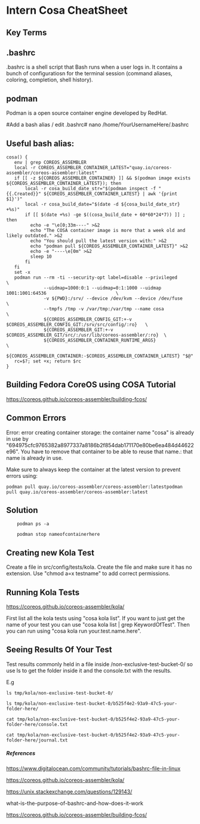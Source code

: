 # Intern Cosa CheatSheet #

## Key Terms ##
## .bashrc ##
.bashrc is a shell script that Bash runs when a user logs in. It contains a bunch of configuratiosn for the terminal session (command aliases, coloring, completion, shell history).

## podman ##
Podman is a open source container engine developed by RedHat.

#Add a bash alias / edit .bashrc#
nano /home/YourUsernameHere/.bashrc

## Useful bash alias: ##

```
cosa() {
   env | grep COREOS_ASSEMBLER
   local -r COREOS_ASSEMBLER_CONTAINER_LATEST="quay.io/coreos-assembler/coreos-assembler:latest"
   if [[ -z ${COREOS_ASSEMBLER_CONTAINER} ]] && $(podman image exists ${COREOS_ASSEMBLER_CONTAINER_LATEST}); then
       local -r cosa_build_date_str="$(podman inspect -f "{{.Created}}" ${COREOS_ASSEMBLER_CONTAINER_LATEST} | awk '{print $1}')"
       local -r cosa_build_date="$(date -d ${cosa_build_date_str} +%s)"
       if [[ $(date +%s) -ge $((cosa_build_date + 60*60*24*7)) ]] ; then
         echo -e "\e[0;33m----" >&2
         echo "The COSA container image is more that a week old and likely outdated." >&2
         echo "You should pull the latest version with:" >&2
         echo "podman pull ${COREOS_ASSEMBLER_CONTAINER_LATEST}" >&2
         echo -e "----\e[0m" >&2
         sleep 10
       fi
   fi
   set -x
   podman run --rm -ti --security-opt label=disable --privileged                                    \
              --uidmap=1000:0:1 --uidmap=0:1:1000 --uidmap 1001:1001:64536                          \
              -v ${PWD}:/srv/ --device /dev/kvm --device /dev/fuse                                  \
              --tmpfs /tmp -v /var/tmp:/var/tmp --name cosa                                         \
              ${COREOS_ASSEMBLER_CONFIG_GIT:+-v $COREOS_ASSEMBLER_CONFIG_GIT:/srv/src/config/:ro}   \
              ${COREOS_ASSEMBLER_GIT:+-v $COREOS_ASSEMBLER_GIT/src/:/usr/lib/coreos-assembler/:ro}  \
              ${COREOS_ASSEMBLER_CONTAINER_RUNTIME_ARGS}                                            \
              ${COREOS_ASSEMBLER_CONTAINER:-$COREOS_ASSEMBLER_CONTAINER_LATEST} "$@"
   rc=$?; set +x; return $rc
}
```

## Building Fedora CoreOS using COSA Tutorial ##
https://coreos.github.io/coreos-assembler/building-fcos/

## Common Errors ##
Error: error creating container storage: the container name "cosa" is already in use by "694975cfc9765382a8977337a8186b2f854dab171170e80be6ea484d44622e96". You have to remove that container to be able to reuse that name.: that name is already in use.

Make sure to always keep the container at the latest version to prevent errors using:

```
podman pull quay.io/coreos-assembler/coreos-assembler:latestpodman pull quay.io/coreos-assembler/coreos-assembler:latest

```
## Solution ##

```
    podman ps -a

    podman stop nameofcontainerhere   
```

## Creating new Kola Test ##
Create a file in src/config/tests/kola. Create the file and make sure it has no extension. Use "chmod a=x testname" to add correct permissions.

## Running Kola Tests ##
https://coreos.github.io/coreos-assembler/kola/

First list all the kola tests using "cosa kola list". If you want to just get the name of your test you can use "cosa kola list | grep KeywordOfTest". Then you can run using "cosa kola run your.test.name.here".

## Seeing Results Of Your Test ##
Test results commonly held in a file inside  /non-exclusive-test-bucket-0/ so use ls to get the folder inside it and the console.txt with the results. 

E.g

```
ls tmp/kola/non-exclusive-test-bucket-0/

ls tmp/kola/non-exclusive-test-bucket-0/b525f4e2-93a9-47c5-your-folder-here/

cat tmp/kola/non-exclusive-test-bucket-0/b525f4e2-93a9-47c5-your-folder-here/console.txt

cat tmp/kola/non-exclusive-test-bucket-0/b525f4e2-93a9-47c5-your-folder-here/journal.txt
```

##### References ####
https://www.digitalocean.com/community/tutorials/bashrc-file-in-linux

https://coreos.github.io/coreos-assembler/kola/

https://unix.stackexchange.com/questions/129143/

what-is-the-purpose-of-bashrc-and-how-does-it-work

https://coreos.github.io/coreos-assembler/building-fcos/
